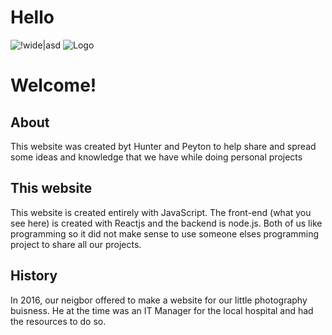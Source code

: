 # Hello

![!wide|asd](/Canyon.png)
![Logo](/Logo.png)




# Welcome!

## About

This website was created byt Hunter and Peyton to help share and spread some ideas and knowledge that we have while doing personal projects

## This website

This website is created entirely with JavaScript. The front-end (what you see here) is created with Reactjs and the backend is node.js. Both of us like programming so it did not make sense to use someone elses programming project to share all our projects.

## History

In 2016, our neigbor offered to make a website for our little photography buisness. He at the time was an IT Manager for the local hospital and had the resources to do so.